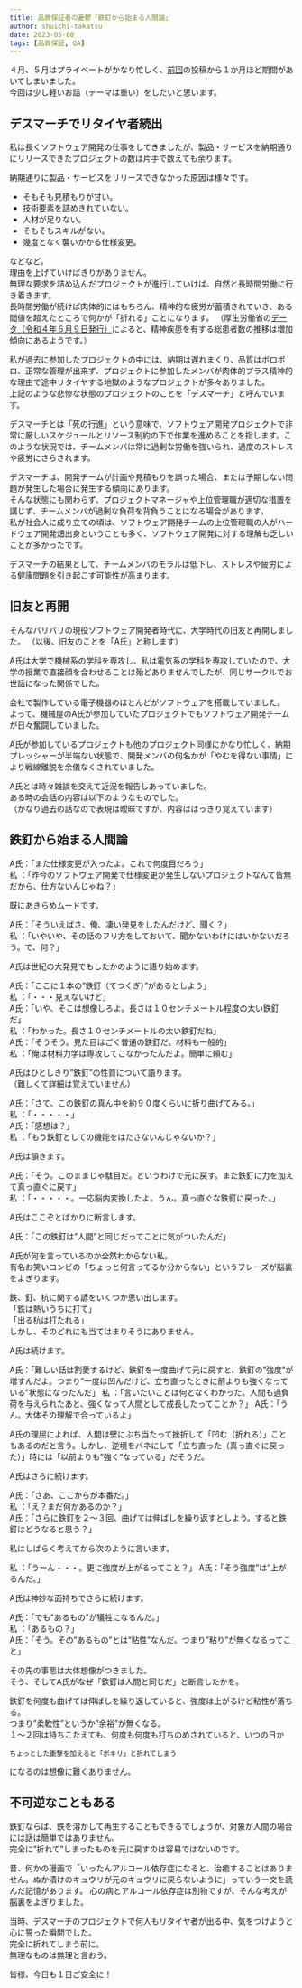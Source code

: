```yaml
---
title: 品質保証者の憂鬱「鉄釘から始まる人間論」
author: shuichi-takatsu
date: 2023-05-08
tags: [品質保証, QA]
---
```


４月、５月はプライベートがかなり忙しく、[前回](/blogs/2023/04/08/melancholy-of-qaer-04/)の投稿から１か月ほど期間があいてしまいました。  
今回は少し軽いお話（テーマは重い）をしたいと思います。  

## デスマーチでリタイヤ者続出

私は長くソフトウェア開発の仕事をしてきましたが、製品・サービスを納期通りにリリースできたプロジェクトの数は片手で数えても余ります。  

納期通りに製品・サービスをリリースできなかった原因は様々です。  
- そもそも見積もりが甘い。
- 技術要素を詰めきれていない。
- 人材が足りない。
- そもそもスキルがない。  
- 幾度となく襲いかかる仕様変更。

などなど。  
理由を上げていけばきりがありません。  
無理な要求を詰め込んだプロジェクトが進行していけば、自然と長時間労働に行き着きます。  
長時間労働が続けば肉体的にはもちろん、精神的な疲労が蓄積されていき、ある閾値を超えたところで何かが「折れる」ことになります。
（厚生労働省の[データ（令和４年６月９日発行）](https://www.mhlw.go.jp/content/12200000/000940708.pdf)によると、精神疾患を有する総患者数の推移は増加傾向にあるようです。）

私が過去に参加したプロジェクトの中には、納期は遅れまくり、品質はボロボロ、正常な管理が出来ず、プロジェクトに参加したメンバが肉体的プラス精神的な理由で途中リタイヤする地獄のようなプロジェクトが多々ありました。  
上記のような悲惨な状態のプロジェクトのことを「デスマーチ」と呼んでいます。  

デスマーチとは「死の行進」という意味で、ソフトウェア開発プロジェクトで非常に厳しいスケジュールとリソース制約の下で作業を進めることを指します。このような状況では、チームメンバは常に過剰な労働を強いられ、過度のストレスや疲労にさらされます。

デスマーチは、開発チームが計画や見積もりを誤った場合、または予期しない問題が発生した場合に発生する傾向にあります。  
そんな状態にも関わらず、プロジェクトマネージャや上位管理職が適切な措置を講じず、チームメンバが過剰な負荷を背負うことになる場合があります。  
私が社会人に成り立ての頃は、ソフトウェア開発チームの上位管理職の人がハードウェア開発畑出身ということも多く、ソフトウェア開発に対する理解も乏しいことが多かったです。  

デスマーチの結果として、チームメンバのモラルは低下し、ストレスや疲労による健康問題を引き起こす可能性が高まります。

## 旧友と再開

そんなバリバリの現役ソフトウェア開発者時代に、大学時代の旧友と再開しました。 
（以後、旧友のことを「A氏」と称します） 

A氏は大学で機械系の学科を専攻し、私は電気系の学科を専攻していたので、大学の授業で直接顔を合わせることは殆どありませんでしたが、同じサークルでお世話になった関係でした。

会社で製作している電子機器のほとんどがソフトウェアを搭載していました。   
よって、機械屋のA氏が参加していたプロジェクトでもソフトウェア開発チームが日々奮闘していました。

A氏が参加しているプロジェクトも他のプロジェクト同様にかなり忙しく、納期プレッシャーが半端ない状態で、開発メンバの何名かが「やむを得ない事情」により戦線離脱を余儀なくされていました。

A氏とは時々雑談を交えて近況を報告しあっていました。  
ある時の会話の内容は以下のようなものでした。  
（かなり過去の話なので表現は曖昧ですが、内容ははっきり覚えています）

## 鉄釘から始まる人間論

A氏：「また仕様変更が入ったよ。これで何度目だろう」  
私 ：「昨今のソフトウェア開発で仕様変更が発生しないプロジェクトなんて皆無だから、仕方ないんじゃね？」

既にあきらめムードです。  

A氏：「そういえばさ、俺、凄い発見をしたんだけど、聞く？」  
私 ：「いやいや、その話のフリ方をしておいて、聞かないわけにはいかないだろう。で、何？」

A氏は世紀の大発見でもしたかのように語り始めます。  

A氏：「ここに１本の”鉄釘（てつくぎ）”があるとしよう」  
私 ：「・・・見えないけど」  
A氏：「いや、そこは想像しろよ。長さは１０センチメートル程度の太い鉄釘だ」  
私 ：「わかった。長さ１０センチメートルの太い鉄釘だね」  
A氏：「そうそう。見た目はごく普通の鉄釘だ。材料も一般的」  
私 ：「俺は材料力学は専攻してこなかったんだよ。簡単に頼む」

A氏はひとしきり”鉄釘”の性質について語ります。  
（難しくて詳細は覚えていません）  

A氏：「さて、この鉄釘の真ん中を約９０度くらいに折り曲げてみる。」  
私 ：「・・・・・」  
A氏：「感想は？」  
私 ：「もう鉄釘としての機能をはたさないんじゃないか？」  

A氏は頷きます。  

A氏：「そう。このままじゃ駄目だ。というわけで元に戻す。また鉄釘に力を加えて真っ直ぐに戻す」  
私 ：「・・・・・。一応脳内変換したよ。うん。真っ直ぐな鉄釘に戻った。」

A氏はここぞとばかりに断言します。

A氏：「この鉄釘は”人間”と同じだってことに気がついたんだ」

A氏が何を言っているのか全然わからない私。  
有名お笑いコンビの「ちょっと何言ってるか分からない」というフレーズが脳裏をよぎります。  

鉄、釘、杭に関する諺をいくつか思い出します。  
「鉄は熱いうちに打て」  
「出る杭は打たれる」  
しかし、そのどれにも当てはまりそうにありません。

A氏は続けます。

A氏：「難しい話は割愛するけど、鉄釘を一度曲げて元に戻すと、鉄釘の”強度”が増すんだよ。つまり”一度は凹んだけど、立ち直ったときに前よりも強くなっている”状態になったんだ」
私 ：「言いたいことは何となくわかった。人間も過負荷を与えられたあと、強くなって人間として成長したってことか？」
A氏：「うん。大体その理解で合っているよ」

A氏の理屈によれば、人間は壁にぶち当たって挫折して「凹む（折れる）」こともあるのだと言う。しかし、逆境をバネにして「立ち直った（真っ直ぐに戻った）」時には「以前よりも”強く”なっている」だそうだ。

A氏はさらに続けます。  

A氏：「さあ、ここからが本番だ。」  
私 ：「え？まだ何かあるのか？」  
A氏：「さらに鉄釘を２～３回、曲げては伸ばしを繰り返すとしよう。すると鉄釘はどうなると思う？」  

私はしばらく考えてから次のように言います。  

私 ：「うーん・・・。更に強度が上がるってこと？」
A氏：「そう強度”は”上がるんだ。」

A氏は神妙な面持ちでさらに続けます。

A氏：「でも”あるもの”が犠牲になるんだ。」  
私 ：「あるもの？」  
A氏：「そう。その”あるもの”とは”粘性”なんだ。つまり”粘り”が無くなるってこと」  

その先の事態は大体想像がつきました。  
そう、そしてA氏がなぜ「鉄釘は人間と同じだ」と断言したかを。  

鉄釘を何度も曲げては伸ばしを繰り返していると、強度は上がるけど粘性が落ちる。  
つまり”柔軟性”というか”余裕”が無くなる。  
１～２回は持ちこたえても、何度も何度も打ちのめされていると、いつの日か

`ちょっとした衝撃を加えると「ポキリ」と折れてしまう`

になるのは想像に難くありません。

## 不可逆なこともある

鉄釘ならば、鉄を溶かして再生することもできるでしょうが、対象が人間の場合には話は簡単ではありません。  
完全に”折れて”しまったものを元に戻すのは容易ではないのです。  

昔、何かの漫画で「いったんアルコール依存症になると、治癒することはありません。ぬか漬けのキュウリが元のキュウリに戻らないように」っていう一文を読んだ記憶があります。
心の病とアルコール依存症は別物ですが、そんな考えが脳裏をよぎりました。

当時、デスマーチのプロジェクトで何人もリタイヤ者が出る中、気をつけようと心に誓った瞬間でした。  
完全に折れてしまう前に。  
無理なものは無理と言おう。  

皆様、今日も１日ご安全に！
